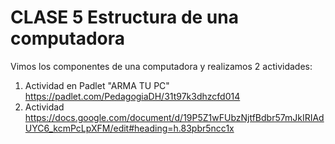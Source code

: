 # CLASE 5 Estructura de una computadora

Vimos los componentes de una computadora y realizamos 2 actividades: 
1) Actividad en Padlet "ARMA TU PC" https://padlet.com/PedagogiaDH/31t97k3dhzcfd014
2) Actividad https://docs.google.com/document/d/19P5Z1wFUbzNjtfBdbr57mJkIRIAdUYC6_kcmPcLpXFM/edit#heading=h.83pbr5ncc1x
